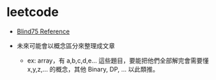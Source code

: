 # leetcode

- [Blind75 Reference](https://leetcode.com/discuss/general-discussion/460599/blind-75-leetcode-questions)

- 未來可能會以概念區分來整理成文章
    - ex: array，有 a,b,c,d,e… 這些題目，要能把他們全部解完會需要懂 x,y,z,… 的概念，其他 Binary, DP, ... 以此類推。
